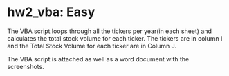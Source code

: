 # hw2_vba: Easy

The VBA script loops through all the tickers per year(in each sheet) and calculates the total stock volume for each ticker. The tickers are in column I and the Total Stock Volume for each ticker are in Column J. 

The VBA script is attached as well as a word document with the screenshots.
